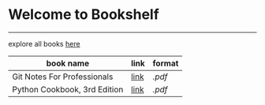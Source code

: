 # Welcome to **Bookshelf**
----
explore all books [here](books/)


book name | link | format
------------ | ------------- | ----
Git Notes For Professionals|[link](books/https://github.com/andrewbudzan/library/blob/master/books/Git%20Notes%20For%20Professionals.pdf)| *.pdf*
Python Cookbook, 3rd Edition|[link](books/books/Python%20Cookbook%2C%203rd%20Edition.pdf/)|*.pdf*
